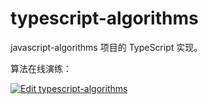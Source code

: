 # typescript-algorithms

javascript-algorithms 项目的 TypeScript 实现。

算法在线演练：

[![Edit typescript-algorithms](https://codesandbox.io/static/img/play-codesandbox.svg)](https://codesandbox.io/s/typescript-algorithms-k87i9?fontsize=16&hidenavigation=1&module=%2Fsrc%2Findex.ts&previewwindow=tests&theme=dark)

